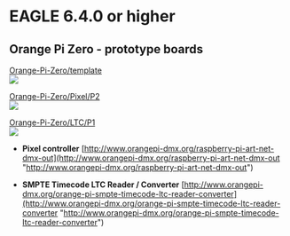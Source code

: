 # EAGLE 6.4.0 or higher
## Orange Pi Zero - prototype boards

[Orange-Pi-Zero/template](https://github.com/vanvught/h3dmx512-zip/tree/master/eagle/Orange-Pi-Zero/template "https://github.com/vanvught/h3dmx512-zip/tree/master/eagle/Orange-Pi-Zero/template")
</br>
<img src="https://raw.githubusercontent.com/vanvught/h3dmx512-zip/master/eagle/template.png" />

[Orange-Pi-Zero/Pixel/P2](https://github.com/vanvught/h3dmx512-zip/tree/master/eagle/Orange-Pi-Zero/Pixel/P2 "https://github.com/vanvught/h3dmx512-zip/tree/master/eagle/Orange-Pi-Zero/Pixel/P2")
</br>
<img src="https://raw.githubusercontent.com/vanvught/h3dmx512-zip/master/eagle/pixel_p2.png" />

[Orange-Pi-Zero/LTC/P1](https://github.com/vanvught/h3dmx512-zip/tree/master/eagle/Orange-Pi-Zero/LTC/P1 "https://github.com/vanvught/h3dmx512-zip/tree/master/eagle/Orange-Pi-Zero/LTC/P1")
</br>
<img src="https://raw.githubusercontent.com/vanvught/h3dmx512-zip/master/eagle/ltc_p1.png" />


- **Pixel controller**
[http://www.orangepi-dmx.org/raspberry-pi-art-net-dmx-out](http://www.orangepi-dmx.org/raspberry-pi-art-net-dmx-out "http://www.orangepi-dmx.org/raspberry-pi-art-net-dmx-out")

- **SMPTE Timecode LTC Reader / Converter**
[http://www.orangepi-dmx.org/orange-pi-smpte-timecode-ltc-reader-converter](http://www.orangepi-dmx.org/orange-pi-smpte-timecode-ltc-reader-converter "http://www.orangepi-dmx.org/orange-pi-smpte-timecode-ltc-reader-converter")